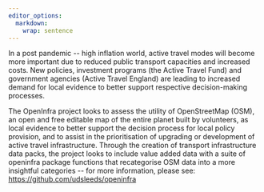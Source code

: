 ```yaml
---
editor_options:
  markdown:
    wrap: sentence
---
```


In a post pandemic -- high inflation world, active travel
modes will become more important due to reduced public transport
capacities and increased costs.
New policies, investment programs (the
Active Travel Fund) and government agencies (Active Travel England) are
leading to increased demand for local evidence to better support
respective decision-making processes.

The OpenInfra project looks to assess the utility of
OpenStreetMap (OSM), an open and free editable map of the entire planet
built by volunteers, as local evidence to better support the decision
process for local policy provision, and to assist in the prioritisation
of upgrading or development of active travel infrastructure.
Through the
creation of transport infrastructure data packs, the project looks to
include value added data with a suite of openinfra package functions
that recategorise OSM data into a more insightful categories -- for more
information, please see: <https://github.com/udsleeds/openinfra>
